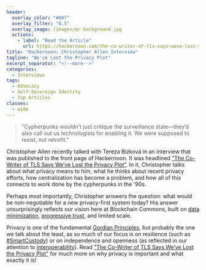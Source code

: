 ```yaml
---
header:
  overlay_color: "#00f"
  overlay_filter: "0.5"
  overlay_image: /images/qr-background.jpg
  actions:
    - label: "Read the Article"
      url: https://hackernoon.com/the-co-writer-of-tls-says-weve-lost-the-privacy-plot
title: "Hackernoon: Christopher Allen Interview"
tagline: "We've Lost the Privacy Plot"
excerpt_separator: "<!--more-->"
categories:
  - Interviews
tags:
  - Advocacy
  - Self-Sovereign Identity
  - Top Articles
classes:
  - wide
---
```


> "Cypherpunks wouldn't just critique the surveillance state—they’d also call out us technologists for enabling it. We were supposed to resist, not retrofit."

Christopher Allen recently talked with Tereza Bízková in an interview that was published to the front page of Hackernoon. It was headlined ["The Co-Writer of TLS Says We’ve Lost the Privacy Plot"](https://hackernoon.com/the-co-writer-of-tls-says-weve-lost-the-privacy-plot). In it, Christopher talks about what privacy means to him, what he thinks about recent privacy efforts, how centralization has become a problem, and how all of this connects to work done by the cypherpunks in the '90s. 

Perhaps most importantly, Christopher answers the question: what would be non-negotiable for a new privacy-first system today? His answer unsurprisingly reflects our vision here at Blockchain Commons, built on [data minimization](https://www.blockchaincommons.com/musings/musings-data-minimization/), [progressive trust](https://www.blockchaincommons.com/musings/musings-progressive-trust/), and limited scale.

Privacy is one of the fundamental [Gordian Principles](https://developer.blockchaincommons.com/principles/), but probably the one we talk about the least, as so much of our focus is on resilience (such as [#SmartCustody](https://www.smartcustody.com/)) or on independence and openness (as reflected in our attention to [interoperability](https://www.blockchaincommons.com/musings/musings-interop/)). Read ["The Co-Writer of TLS Says We’ve Lost the Privacy Plot"](https://hackernoon.com/the-co-writer-of-tls-says-weve-lost-the-privacy-plot) for much more on why privacy is important and what exactly it is!

